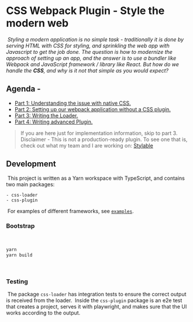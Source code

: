 # CSS Webpack Plugin - Style the modern web
​
_Styling a modern application is no simple task - traditionally it is done by serving HTML with CSS for styling, and sprinkling the web app with Javascript to get the job done.
The question is how to modernize the approach of setting up an app, and the answer is to use a bundler like Webpack and JavaScript framework / library like React. But how do we handle the **CSS**, and why is it not that simple as you would expect?_

## Agenda - 
* [Part 1: Understanding the issue with native CSS.](./docs/native-css-issue.md)
* [Part 2: Setting up our webpack application without a CSS plugin.](./docs/setup-the-solution.md)
* [Part 3: Writing the Loader.](./docs/css-loader.md)
* [Part 4: Writing advanced Plugin.](./docs/css-plugin.md)
​
> If you are here just for implementation information, skip to part 3.
​
> Disclaimer - This is not a production-ready plugin. To see one that is, check out what my team and I are working on: [Stylable](https://stylable.io/)
​
## Development
​
This project is written as a Yarn workspace with TypeScript, and contains two main packages:
​
```
- css-loader
- css-plugin
```
​
For examples of different frameworks, see [`examples`](./examples).
​
### Bootstrap
​
```bash
yarn
yarn build
```
​
### Testing
​
The package `css-loader` has integration tests to ensure the correct output is received from the loader.
​
Inside the `css-plugin` package is an e2e test that creates a project, serves it with playwright, and makes sure that the UI works according to the output.
